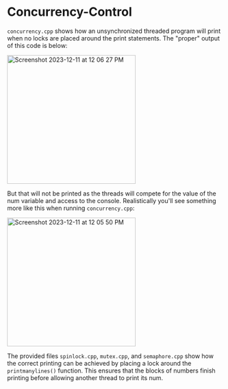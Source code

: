 # Concurrency-Control

`concurrency.cpp` shows how an unsynchronized threaded program  will print when no locks are placed around the print statements. The "proper" output of this code is below:

<img width="300" alt="Screenshot 2023-12-11 at 12 06 27 PM" src="https://github.com/jacintogomez/Concurrency-Control/assets/63368475/55bb6edc-5333-47eb-8911-674d193de5a1">


But that will not be printed as the threads will compete for the value of the num variable and access to the console. Realistically you'll see something more like 
this when running `concurrency.cpp`:

<img width="300" alt="Screenshot 2023-12-11 at 12 05 50 PM" src="https://github.com/jacintogomez/Concurrency-Control/assets/63368475/a5513850-761a-4028-ba56-de71382c6cf1">

The provided files `spinlock.cpp`, `mutex.cpp`, and `semaphore.cpp` show how the correct printing can be achieved by placing a lock around the `printmanylines()` function. 
This ensures that the blocks of numbers finish printing before allowing another thread to print its num.
